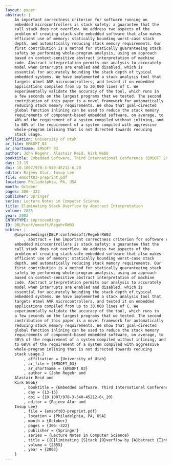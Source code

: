 ```yaml
---
layout: paper
abstract: |
    An important correctness criterion for software running on
    embedded microcontrollers is stack safety: a guarantee that the
    call stack does not overflow. We address two aspects of the
    problem of creating stack-safe embedded software that also makes
    efficient use of memory: statically bounding worst-case stack
    depth, and automatically reducing stack memory requirements. Our
    first contribution is a method for statically guaranteeing stack
    safety by performing whole-program analysis, using an approach
    based on context-sensitive abstract interpretation of machine
    code. Abstract interpretation permits our analysis to accurately
    model when interrupts are enabled and disabled, which is
    essential for accurately bounding the stack depth of typical
    embedded systems. We have implemented a stack analysis tool that
    targets Atmel AVR microcontrollers, and tested it on embedded
    applications compiled from up to 30,000 lines of C. We
    experimentally validate the accuracy of the tool, which runs in
    a few seconds on the largest programs that we tested. The second
    contribution of this paper is a novel framework for automatically
    reducing stack memory requirements. We show that goal-directed
    global function inlining can be used to reduce the stack memory
    requirements of component-based embedded software, on average, to
    40% of the requirement of a system compiled without inlining, and
    to 68% of the requirement of a system compiled with aggressive
    whole-program inlining that is not directed towards reducing
    stack usage.
affiliation: University of Utah
ar_file: EMSOFT_03
ar_shortname: EMSOFT 03
author: John Regehr, Alastair Reid, Kirk Webb
booktitle: Embedded Software, Third International Conference (EMSOFT 2003)
day: 13-15
doi: 10.1007/978-3-540-45212-6_20
editor: Rajeev Alur, Insup Lee
file: emsoft03-preprint.pdf
location: Philadelphia, PA, USA
month: October
pages: 306--322
publisher: Springer
series: Lecture Notes in Computer Science
title: Eliminating Stack Overflow by Abstract Interpretation
volume: 2855
year: 2003
ENTRYTYPE: inproceedings
ID: DBLPconf/emsoft/RegehrRW03
bibtex: |
    @inproceedings{DBLP:conf/emsoft/RegehrRW03
        , abstract = {An important correctness criterion for software running on
    embedded microcontrollers is stack safety: a guarantee that the
    call stack does not overflow. We address two aspects of the
    problem of creating stack-safe embedded software that also makes
    efficient use of memory: statically bounding worst-case stack
    depth, and automatically reducing stack memory requirements. Our
    first contribution is a method for statically guaranteeing stack
    safety by performing whole-program analysis, using an approach
    based on context-sensitive abstract interpretation of machine
    code. Abstract interpretation permits our analysis to accurately
    model when interrupts are enabled and disabled, which is
    essential for accurately bounding the stack depth of typical
    embedded systems. We have implemented a stack analysis tool that
    targets Atmel AVR microcontrollers, and tested it on embedded
    applications compiled from up to 30,000 lines of C. We
    experimentally validate the accuracy of the tool, which runs in
    a few seconds on the largest programs that we tested. The second
    contribution of this paper is a novel framework for automatically
    reducing stack memory requirements. We show that goal-directed
    global function inlining can be used to reduce the stack memory
    requirements of component-based embedded software, on average, to
    40\% of the requirement of a system compiled without inlining, and
    to 68\% of the requirement of a system compiled with aggressive
    whole-program inlining that is not directed towards reducing
    stack usage.}
        , affiliation = {University of Utah}
        , ar_file = {EMSOFT_03}
        , ar_shortname = {EMSOFT 03}
        , author = {John Regehr and
    Alastair Reid and
    Kirk Webb}
        , booktitle = {Embedded Software, Third International Conference ({EMSOFT} 2003)}
        , day = {13-15}
        , doi = {10.1007/978-3-540-45212-6\_20}
        , editor = {Rajeev Alur and
    Insup Lee}
        , file = {emsoft03-preprint.pdf}
        , location = {Philadelphia, PA, USA}
        , month = {October}
        , pages = {306--322}
        , publisher = {Springer}
        , series = {Lecture Notes in Computer Science}
        , title = {{E}liminating {S}tack {O}verflow by {A}bstract {I}nterpretation}
        , volume = {2855}
        , year = {2003}
    }
---
```


